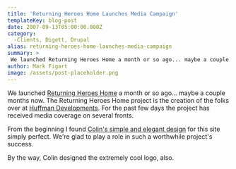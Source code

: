 ```yaml
---
title: 'Returning Heroes Home Launches Media Campaign'
templateKey: blog-post
date: 2007-09-13T05:00:00.000Z
category: 
  -Clients, Digett, Drupal
alias: returning-heroes-home-launches-media-campaign
summary: > 
 We launched Returning Heroes Home a month or so ago... maybe a couple months now. The Returning Heroes Home project is the creation of the folks over at Huffman Developments. For the past few days the project has received media coverage on several fronts.
author: Mark Figart
image: /assets/post-placeholder.png
---
```


We launched [Returning Heroes Home](http://returningheroeshome.org/) a month or so ago... maybe a couple months now. The Returning Heroes Home project is the creation of the folks over at [Huffman Developments](http://huffmandev.com/). For the past few days the project has received media coverage on several fronts.

From the beginning I found [Colin's simple and elegant design](http://returningheroeshome.org/) for this site simply perfect. We're glad to play a role in such a worthwhile project's success.

By the way, Colin designed the extremely cool logo, also.